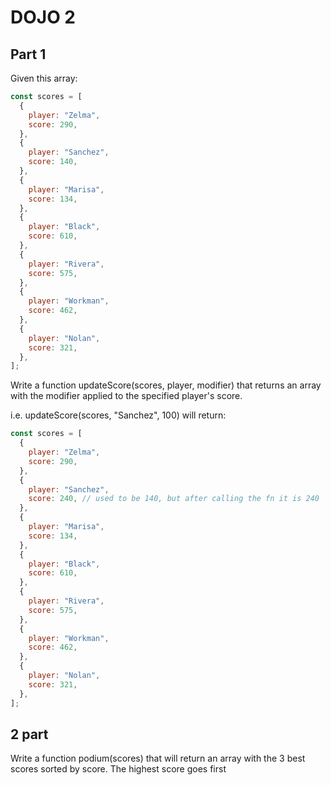 # DOJO 2

## Part 1

Given this array:

```javascript
const scores = [
  {
    player: "Zelma",
    score: 290,
  },
  {
    player: "Sanchez",
    score: 140,
  },
  {
    player: "Marisa",
    score: 134,
  },
  {
    player: "Black",
    score: 610,
  },
  {
    player: "Rivera",
    score: 575,
  },
  {
    player: "Workman",
    score: 462,
  },
  {
    player: "Nolan",
    score: 321,
  },
];
```

Write a function updateScore(scores, player, modifier) that returns an array with the modifier applied to the specified player's score.

i.e.
updateScore(scores, "Sanchez", 100)
will return:

```javascript
const scores = [
  {
    player: "Zelma",
    score: 290,
  },
  {
    player: "Sanchez",
    score: 240, // used to be 140, but after calling the fn it is 240
  },
  {
    player: "Marisa",
    score: 134,
  },
  {
    player: "Black",
    score: 610,
  },
  {
    player: "Rivera",
    score: 575,
  },
  {
    player: "Workman",
    score: 462,
  },
  {
    player: "Nolan",
    score: 321,
  },
];
```

## 2 part

Write a function podium(scores) that will return an array with the 3 best scores sorted by score. The highest score goes first
